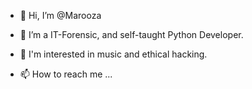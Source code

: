 - 👋 Hi, I’m @Marooza
- 👀 I’m a IT-Forensic, and self-taught Python Developer.
- 🌱 I'm interested in music and ethical hacking.

- 📫 How to reach me ...

<!---
MaroozaDev/MaroozaDev is a ✨ special ✨ repository because its `README.md` (this file) appears on your GitHub profile.
You can click the Preview link to take a look at your changes.
--->
